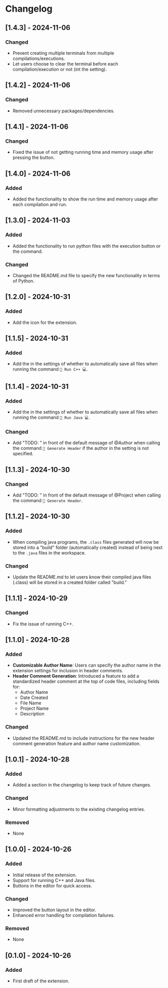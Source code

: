 # Changelog

## [1.4.3] - 2024-11-06

### Changed
- Prevent creating multiple terminals from multiple compilations/executions.
- Let users choose to clear the terminal before each compilation/execution or not (int the setting).


## [1.4.2] - 2024-11-06

### Changed
- Removed unnecessary packages/dependencies.

## [1.4.1] - 2024-11-06

### Changed
- Fixed the issue of not getting running time and memory usage after pressing the button.


## [1.4.0] - 2024-11-06

### Added
- Added the functionality to show the run time and memory usage after each compilation and run.


## [1.3.0] - 2024-11-03

### Added
- Added the functionality to run python files with the execution button or the command.

### Changed
- Changed the README.md file to specify the new functionality in terms of Python.


## [1.2.0] - 2024-10-31

### Added
- Add the icon for the extension.


## [1.1.5] - 2024-10-31

### Added
- Add the in the settings of whether to automatically save all files when running the command `🚀 Run C++ 💻`.


## [1.1.4] - 2024-10-31

### Added
- Add the in the settings of whether to automatically save all files when running the command `🚀 Run Java 💻`.

### Changed
- Add "TODO: " in front of the default message of @Author when calling the command `📜 Generate Header` if the author in the setting is not specified.


## [1.1.3] - 2024-10-30

### Changed
- Add "TODO: " in front of the default message of @Project when calling the command `📜 Generate Header`.


## [1.1.2] - 2024-10-30

### Added
- When compiling java programs, the `.class` files generated will now be stored into a "build" folder (automatically created) instead of being next to the `.java` files in the workspace.

### Changed
- Update the README.md to let users know their compiled java files (.class) will be stored in a created folder called "build."


## [1.1.1] - 2024-10-29

### Changed
- Fix the issue of running C++.


## [1.1.0] - 2024-10-28
### Added
- **Customizable Author Name**: Users can specify the author name in the extension settings for inclusion in header comments.
- **Header Comment Generation**: Introduced a feature to add a standardized header comment at the top of code files, including fields for:
  - Author Name
  - Date Created
  - File Name
  - Project Name
  - Description

### Changed
- Updated the README.md to include instructions for the new header comment generation feature and author name customization.


## [1.0.1] - 2024-10-28
### Added
- Added a section in the changelog to keep track of future changes.

### Changed
- Minor formatting adjustments to the existing changelog entries.

### Removed
- None


## [1.0.0] - 2024-10-26
### Added
- Initial release of the extension.
- Support for running C++ and Java files.
- Buttons in the editor for quick access.

### Changed
- Improved the button layout in the editor.
- Enhanced error handling for compilation failures.

### Removed
- None


## [0.1.0] - 2024-10-26
### Added
- First draft of the extension.